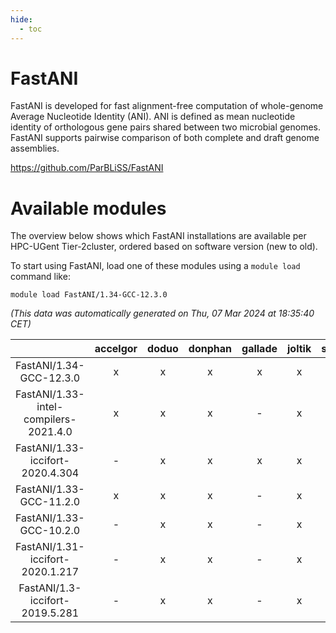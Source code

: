 ```yaml
---
hide:
  - toc
---
```


FastANI
=======


FastANI is developed for fast alignment-free computation of whole-genome Average Nucleotide Identity (ANI). ANI is defined as mean nucleotide identity of orthologous gene pairs shared between two microbial genomes. FastANI supports pairwise comparison of both complete and draft genome assemblies.

https://github.com/ParBLiSS/FastANI
# Available modules


The overview below shows which FastANI installations are available per HPC-UGent Tier-2cluster, ordered based on software version (new to old).

To start using FastANI, load one of these modules using a `module load` command like:

```shell
module load FastANI/1.34-GCC-12.3.0
```

*(This data was automatically generated on Thu, 07 Mar 2024 at 18:35:40 CET)*  

| |accelgor|doduo|donphan|gallade|joltik|skitty|
| :---: | :---: | :---: | :---: | :---: | :---: | :---: |
|FastANI/1.34-GCC-12.3.0|x|x|x|x|x|x|
|FastANI/1.33-intel-compilers-2021.4.0|x|x|x|-|x|x|
|FastANI/1.33-iccifort-2020.4.304|-|x|x|x|x|x|
|FastANI/1.33-GCC-11.2.0|x|x|x|-|x|x|
|FastANI/1.33-GCC-10.2.0|-|x|x|-|x|-|
|FastANI/1.31-iccifort-2020.1.217|-|x|x|-|x|x|
|FastANI/1.3-iccifort-2019.5.281|-|x|x|-|x|x|
